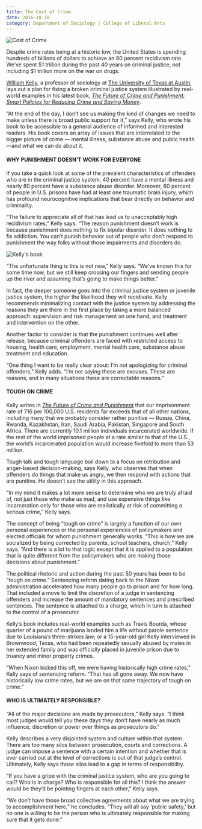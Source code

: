 ```yaml
--- 
title: The Cost of Crime
date: 2016-10-18
category: Department of Sociology | College of Liberal Arts
---
```


![Cost of Crime](http://research.utexas.edu/showcase/assets/js/fileman/Uploads/CostofCrime_Main.jpg)

Despite crime rates being at a historic low, the United States is spending hundreds of billions of dollars to achieve an 80 percent recidivism rate. We’ve spent $1 trillion during the past 40 years on criminal justice, not including $1 trillion more on the war on drugs.

[William Kelly](https://liberalarts.utexas.edu/sociology/faculty/kellywr), a professor of sociology at [The University of Texas at Austin](http://www.utexas.edu/), lays out a plan for fixing a broken criminal justice system illustrated by real-world examples in his latest book, _[The Future of Crime and Punishment: Smart Policies for Reducing Crime and Saving Money](https://rowman.com/ISBN/9781442264816)_.

“At the end of the day, I don’t see us making the kind of changes we need to make unless there is broad public support for it,” says Kelly, who wrote his book to be accessible to a general audience of informed and interested readers. His book covers an array of issues that are interrelated to the bigger picture of crime — mental illness, substance abuse and public health —and what we can do about it.

#### WHY PUNISHMENT DOESN’T WORK FOR EVERYONE

If you take a quick look at some of the prevalent characteristics of offenders who are in the criminal justice system, 40 percent have a mental illness and nearly 80 percent have a substance abuse disorder. Moreover, 60 percent of people in U.S. prisons have had at least one traumatic brain injury, which has profound neurocognitive implications that bear directly on behavior and criminality.

“The failure to appreciate all of that has lead us to unacceptably high recidivism rates,” Kelly says. “The reason punishment doesn’t work is because punishment does nothing to fix bipolar disorder. It does nothing to fix addiction. You can’t punish behavior out of people who don’t respond to punishment the way folks without those impairments and disorders do.

![Kelly's book](http://research.utexas.edu/showcase/assets/js/fileman/Uploads/Kelly.jpg)

“The unfortunate thing is this is not new,” Kelly says. “We’ve known this for some time now, but we still keep crossing our fingers and sending people up the river and assuming that’s going to make things better.”

In fact, the deeper someone goes into the criminal justice system or juvenile justice system, the higher the likelihood they will recidivate. Kelly recommends minimalizing contact with the justice system by addressing the reasons they are there in the first place by taking a more balanced approach: supervision and risk management on one hand, and treatment and intervention on the other.

Another factor to consider is that the punishment continues well after release, because criminal offenders are faced with restricted access to housing, health care, employment, mental health care, substance abuse treatment and education.

“One thing I want to be really clear about: I’m not apologizing for criminal offenders,” Kelly adds. “I’m not saying these are excuses. These are reasons, and in many situations these are correctable reasons.”

#### TOUGH ON CRIME

Kelly writes in _[The Future of Crime and Punishment](https://rowman.com/ISBN/9781442264816)_ that our imprisonment rate of 716 per 100,000 U.S. residents far exceeds that of all other nations, including many that we probably consider rather punitive — Russia, China, Rwanda, Kazakhstan, Iran, Saudi Arabia, Pakistan, Singapore and South Africa. There are currently 10.1 million individuals incarcerated worldwide. If the rest of the world imprisoned people at a rate similar to that of the U.S., the world’s incarcerated population would increase fivefold to more than 53 million.

Tough talk and tough language boil down to a focus on retribution and anger-based decision-making, says Kelly, who observes that when offenders do things that make us angry, we then respond with actions that are punitive. He doesn’t see the utility in this approach.

“In my mind it makes a lot more sense to determine who we are truly afraid of, not just those who make us mad, and use expensive things like incarceration only for those who are realistically at risk of committing a serious crime,” Kelly says.

The concept of being “tough on crime” is largely a function of our own personal experiences or the personal experiences of policymakers and elected officials for whom punishment generally works. “This is how we are socialized by being corrected by parents, school teachers, church,” Kelly says. “And there is a lot to that logic except that it is applied to a population that is quite different from the policymakers who are making those decisions about punishment.”

The political rhetoric and action during the past 50 years has been to be “tough on crime.” Sentencing reform dating back to the Nixon administration accelerated how many people go to prison and for how long. That included a move to limit the discretion of a judge in sentencing offenders and increase the amount of mandatory sentences and prescribed sentences. The sentence is attached to a charge, which in turn is attached to the control of a prosecutor.

Kelly’s book includes real-world examples such as Travis Bourda, whose quarter of a pound of marijuana landed him a life without parole sentence due to Louisiana’s three-strikes law; or a 15-year-old girl Kelly interviewed in Brownwood, Texas, who had been repeatedly sexually abused by males in her extended family and was officially placed in juvenile prison due to truancy and minor property crimes.

“When Nixon kicked this off, we were having historically high crime rates,” Kelly says of sentencing reform. “That has all gone away. We now have historically low crime rates, but we are on that same trajectory of tough on crime.”

#### WHO IS ULTIMATELY RESPONSIBLE?

“All of the major decisions are made by prosecutors,” Kelly says. “I think most judges would tell you these days they don’t have nearly as much influence, discretion or power over things as prosecutors do.”

Kelly describes a very disjointed system and culture within that system. There are too many silos between prosecution, courts and corrections. A judge can impose a sentence with a certain intention and whether that is ever carried out at the level of corrections is out of that judge’s control. Ultimately, Kelly says those silos lead to a gap in terms of responsibility.

“If you have a gripe with the criminal justice system, who are you going to call? Who is in charge? Who is responsible for all this? I think the answer would be they’d be pointing fingers at each other,” Kelly says.

“We don’t have those broad collective agreements about what we are trying to accomplishment here,” he concludes. “They will all say ‘public safety,’ but no one is willing to be the person who is ultimately responsible for making sure that it gets done.”